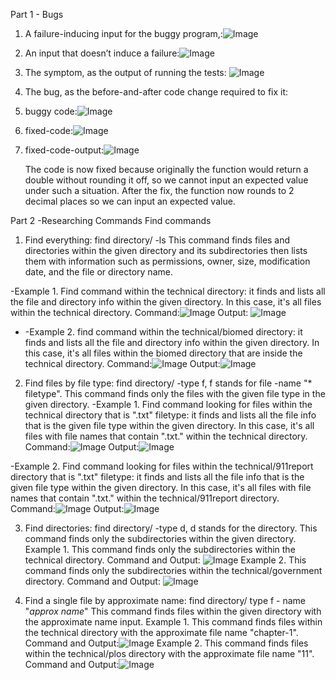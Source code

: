 Part 1 - Bugs
1. A failure-inducing input for the buggy program,:![Image](lab3-1.png)
2. An input that doesn’t induce a failure:![Image](noerror.png)
3. The symptom, as the output of running the tests: ![Image](symptom.png)
4. The bug, as the before-and-after code change required to fix it:
5. buggy code:![Image](buggycode.png)
6. fixed-code:![Image](fixedcode.png)
7. fixed-code-output:![Image](fixedoutput.png)

   The code is now fixed because originally the function would return a double without rounding it off, so we cannot input an expected value under such a situation. After the fix, the function now rounds to 2 decimal places so we can input an expected value.
   
Part 2 -Researching Commands
Find commands
1. Find everything: find  directory/ -ls 
This command finds files and directories within the given directory and its subdirectories then lists them with information such as permissions, owner, size, modification date, and the file or directory name.

-Example 1. Find command within the technical directory: it finds and lists all the file and directory info within the given directory. In this case, it's all files within the technical directory. 
Command:![Image](lstechnical.png)
Output: ![Image](lstechout.png)
- -Example 2. find command within the technical/biomed directory: it finds and lists all the file and directory info within the given directory. In this case, it's all files within the biomed directory that are inside the technical directory.
  Command:![Image](lsbiomed.png)
  Output:![Image](lsbiomedout.png)


 2. Find files by file type: find directory/ -type f, f stands for file  -name "* filetype".
    This command finds only the files with the given file type in the given directory.
-Example 1. Find command looking for files within the technical directory that is ".txt" filetype: it finds and lists all the file info that is the given file type within the given directory. In this case, it's all files with file names that contain ".txt." within the technical directory. 
Command:![Image](filecommand.png)
Output:![Image](txtout.png)

-Example 2. Find command looking for files within the technical/911report directory that is ".txt" filetype: it finds and lists all the file info that is the given file type within the given directory. In this case, it's all files with file names that contain ".txt." within the technical/911report directory.
Command:![Image](typefcommand2.png)
Output:![Image](typefoutput2.png)

3.  Find directories: find directory/ -type d, d stands for the directory. This command finds only the subdirectories within the given directory.
   Example 1. This command finds only the subdirectories within the technical directory.
Command and Output: ![Image](example3.png)
  Example 2. This command finds only the subdirectories within the technical/government directory.
Command and Output: ![Image](governmentd.png)

5. Find a single file by approximate name: find directory/ type f - name "*approx name*"
   This command finds files within the given directory with the approximate name input. 
   Example 1.
   This command finds files within the technical directory with the approximate file name "chapter-1".
   Command and Output:![Image](approxname1.png)
   Example 2.
   This command finds files within the technical/plos directory with the approximate file name "11".
   Command and Output:![Image](plos.png)
   
